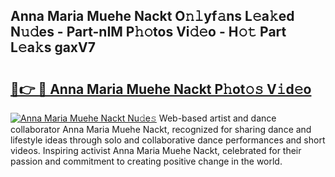 ## Anna Maria Muehe Nackt O𝚗𝚕yf𝚊ns L𝚎a𝚔ed N𝚞𝚍es - Part-nIM P𝚑𝚘tos Vi𝚍𝚎o - H𝚘𝚝 Part L𝚎a𝚔s gaxV7

# <h2><a href="http://kf4rivd.oniu.top/?m=Anna+Maria+Muehe+Nackt">🔗👉 🔴 Anna Maria Muehe Nackt P𝚑ot𝚘𝚜 V𝚒d𝚎o</a></h2>

[![Anna Maria Muehe Nackt Nu𝚍e𝚜](https://i.imgur.com/0qMVB7G.gif)](http://kf4rivd.oniu.top/?m=Anna+Maria+Muehe+Nackt)
Web-based artist and dance collaborator Anna Maria Muehe Nackt, recognized for sharing dance and lifestyle ideas through solo and collaborative dance performances and short videos. Inspiring activist Anna Maria Muehe Nackt, celebrated for their passion and commitment to creating positive change in the world.  
